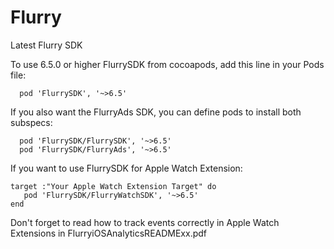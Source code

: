 Flurry
======

Latest Flurry SDK

To use 6.5.0 or higher FlurrySDK from cocoapods, add this line in your Pods file:

```
  pod 'FlurrySDK', '~>6.5'
```


If you also want the FlurryAds SDK, you can define pods to install both subspecs:

```
  pod 'FlurrySDK/FlurrySDK', '~>6.5'
  pod 'FlurrySDK/FlurryAds', '~>6.5'
```


If you want to use FlurrySDK for Apple Watch Extension:    
```
target :"Your Apple Watch Extension Target" do 
   pod 'FlurrySDK/FlurryWatchSDK', '~>6.5'
end   
```
Don't forget to read how to track events correctly in Apple Watch Extensions  in FlurryiOSAnalyticsREADMExx.pdf  
